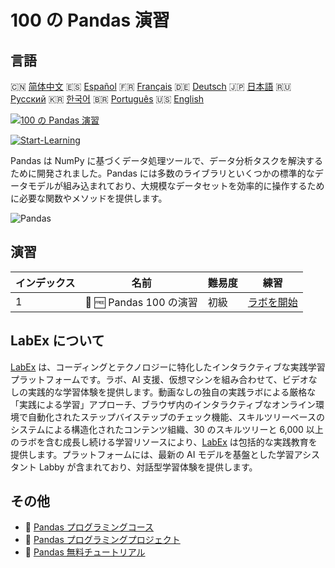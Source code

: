 # 100 の Pandas 演習

## 言語

🇨🇳 [简体中文](README_zh.md) 🇪🇸 [Español](README_es.md) 🇫🇷 [Français](README_fr.md) 🇩🇪 [Deutsch](README_de.md) 🇯🇵 [日本語](README_ja.md) 🇷🇺 [Русский](README_ru.md) 🇰🇷 [한국어](README_ko.md) 🇧🇷 [Português](README_pt.md) 🇺🇸 [English](README.md) 

[![100 の Pandas 演習](https://cover-creator.labex.io/100-pandas-exercises.png?lang=ja)](https://labex.io/ja/courses/100-pandas-exercises)

[![Start-Learning](https://img.shields.io/badge/Start-Learning-whitesmoke?style=for-the-badge)](https://labex.io/ja/courses/100-pandas-exercises)

Pandas は NumPy に基づくデータ処理ツールで、データ分析タスクを解決するために開発されました。Pandas には多数のライブラリといくつかの標準的なデータモデルが組み込まれており、大規模なデータセットを効率的に操作するために必要な関数やメソッドを提供します。

![Pandas](https://img.shields.io/badge/Pandas-whitesmoke?style=for-the-badge&logo=pandas)


## 演習

|   インデックス | 名前                    | 難易度   | 練習                                                                                                                     |
|----------------|-------------------------|----------|--------------------------------------------------------------------------------------------------------------------------|
|              1 | 🧩 🆓 Pandas 100 の演習 | 初級     | <a target='_blank' href='https://labex.io/ja/labs/100-pandas-exercises-20747?course=100-pandas-exercises'>ラボを開始</a> |

## LabEx について

[LabEx](https://labex.io) は、コーディングとテクノロジーに特化したインタラクティブな実践学習プラットフォームです。ラボ、AI 支援、仮想マシンを組み合わせて、ビデオなしの実践的な学習体験を提供します。動画なしの独自の実践ラボによる厳格な「実践による学習」アプローチ、ブラウザ内のインタラクティブなオンライン環境で自動化されたステップバイステップのチェック機能、スキルツリーベースのシステムによる構造化されたコンテンツ組織、30 のスキルツリーと 6,000 以上のラボを含む成長し続ける学習リソースにより、[LabEx](https://labex.io) は包括的な実践教育を提供します。プラットフォームには、最新の AI モデルを基盤とした学習アシスタント Labby が含まれており、対話型学習体験を提供します。

## その他

- 🔗 [Pandas プログラミングコース](https://github.com/labex-labs/awesome-programming-courses)
- 🔗 [Pandas プログラミングプロジェクト](https://github.com/labex-labs/awesome-programming-projects)
- 🔗 [Pandas 無料チュートリアル](https://github.com/labex-labs/pandas-free-tutorials)

